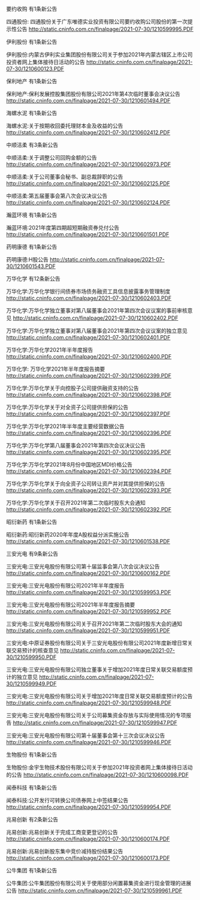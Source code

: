 要约收购 有1条新公告 

四通股份: 四通股份关于广东唯德实业投资有限公司要约收购公司股份的第一次提示性公告 http://static.cninfo.com.cn/finalpage/2021-07-30/1210599995.PDF 

伊利股份 有1条新公告 

伊利股份:内蒙古伊利实业集团股份有限公司关于参加2021年内蒙古辖区上市公司投资者网上集体接待日活动的公告 http://static.cninfo.com.cn/finalpage/2021-07-30/1210600123.PDF 

保利地产 有1条新公告 

保利地产:保利发展控股集团股份有限公司2021年第4次临时董事会决议公告 http://static.cninfo.com.cn/finalpage/2021-07-30/1210601494.PDF 

海螺水泥 有1条新公告 

海螺水泥:关于按期收回委托理财本金及收益的公告 http://static.cninfo.com.cn/finalpage/2021-07-30/1210602412.PDF 

中顺洁柔 有3条新公告 

中顺洁柔:关于调整公司回购金额的公告 http://static.cninfo.com.cn/finalpage/2021-07-30/1210602973.PDF 

中顺洁柔:关于公司董事会秘书、副总裁辞职的公告 http://static.cninfo.com.cn/finalpage/2021-07-30/1210602125.PDF 

中顺洁柔:第五届董事会第八次会议决议公告 http://static.cninfo.com.cn/finalpage/2021-07-30/1210602124.PDF 

瀚蓝环境 有1条新公告 

瀚蓝环境:2021年度第四期超短期融资券兑付公告 http://static.cninfo.com.cn/finalpage/2021-07-30/1210601501.PDF 

药明康德 有1条新公告 

药明康德:H股公告 http://static.cninfo.com.cn/finalpage/2021-07-30/1210601543.PDF 

万华化学 有12条新公告 

万华化学:万华化学银行间债券市场债务融资工具信息披露事务管理制度 http://static.cninfo.com.cn/finalpage/2021-07-30/1210602403.PDF 

万华化学:万华化学独立董事对第八届董事会2021年第四次会议议案的事前审核意见 http://static.cninfo.com.cn/finalpage/2021-07-30/1210602402.PDF 

万华化学:万华化学独立董事对第八届董事会2021年第四次会议议案的独立意见 http://static.cninfo.com.cn/finalpage/2021-07-30/1210602401.PDF 

万华化学:万华化学2021年半年度报告 http://static.cninfo.com.cn/finalpage/2021-07-30/1210602400.PDF 

万华化学: 万华化学2021年半年度报告摘要 http://static.cninfo.com.cn/finalpage/2021-07-30/1210602399.PDF 

万华化学:万华化学关于向控股子公司提供融资支持的公告 http://static.cninfo.com.cn/finalpage/2021-07-30/1210602398.PDF 

万华化学:万华化学关于对全资子公司提供担保的公告 http://static.cninfo.com.cn/finalpage/2021-07-30/1210602397.PDF 

万华化学:万华化学2021年半年度主要经营数据公告 http://static.cninfo.com.cn/finalpage/2021-07-30/1210602396.PDF 

万华化学:万华化学第八届董事会2021年第四次会议决议公告 http://static.cninfo.com.cn/finalpage/2021-07-30/1210602395.PDF 

万华化学:万华化学2021年8月份中国地区MDI价格公告 http://static.cninfo.com.cn/finalpage/2021-07-30/1210602394.PDF 

万华化学:万华化学关于向全资子公司转让资产并对其提供担保的公告 http://static.cninfo.com.cn/finalpage/2021-07-30/1210602393.PDF 

万华化学:万华化学关于召开2021年第二次临时股东大会通知 http://static.cninfo.com.cn/finalpage/2021-07-30/1210602392.PDF 

昭衍新药 有1条新公告 

昭衍新药:昭衍新药2020年年度A股权益分派实施公告 http://static.cninfo.com.cn/finalpage/2021-07-30/1210601538.PDF 

三安光电 有9条新公告 

三安光电:三安光电股份有限公司第十届监事会第八次会议决议公告 http://static.cninfo.com.cn/finalpage/2021-07-30/1210600162.PDF 

三安光电:三安光电股份有限公司2021年半年度报告 http://static.cninfo.com.cn/finalpage/2021-07-30/1210599953.PDF 

三安光电:三安光电股份有限公司2021年半年度报告摘要 http://static.cninfo.com.cn/finalpage/2021-07-30/1210599952.PDF 

三安光电:三安光电股份有限公司关于召开2021年第二次临时股东大会的通知 http://static.cninfo.com.cn/finalpage/2021-07-30/1210599951.PDF 

三安光电:中原证券股份有限公司关于三安光电股份有限公司2021年度新增日常关联交易预计的核查意见 http://static.cninfo.com.cn/finalpage/2021-07-30/1210599950.PDF 

三安光电:三安光电股份有限公司独立董事关于增加2021年度日常关联交易额度预计的独立意见 http://static.cninfo.com.cn/finalpage/2021-07-30/1210599949.PDF 

三安光电:三安光电股份有限公司关于增加2021年度日常关联交易额度预计的公告 http://static.cninfo.com.cn/finalpage/2021-07-30/1210599948.PDF 

三安光电:三安光电股份有限公司关于公司募集资金存放与实际使用情况的专项报告 http://static.cninfo.com.cn/finalpage/2021-07-30/1210599947.PDF 

三安光电:三安光电股份有限公司第十届董事会第十三次会议决议公告 http://static.cninfo.com.cn/finalpage/2021-07-30/1210599946.PDF 

生物股份 有1条新公告 

生物股份:金宇生物技术股份有限公司关于参加2021年投资者网上集体接待日活动的公告 http://static.cninfo.com.cn/finalpage/2021-07-30/1210600098.PDF 

闻泰科技 有1条新公告 

闻泰科技:公开发行可转换公司债券网上中签结果公告 http://static.cninfo.com.cn/finalpage/2021-07-30/1210599954.PDF 

兆易创新 有2条新公告 

兆易创新:兆易创新关于完成工商变更登记的公告 http://static.cninfo.com.cn/finalpage/2021-07-30/1210600174.PDF 

兆易创新:兆易创新股东集中竞价减持股份结果公告 http://static.cninfo.com.cn/finalpage/2021-07-30/1210600173.PDF 

公牛集团 有1条新公告 

公牛集团:公牛集团股份有限公司关于使用部分闲置募集资金进行现金管理的进展公告 http://static.cninfo.com.cn/finalpage/2021-07-30/1210599961.PDF 

